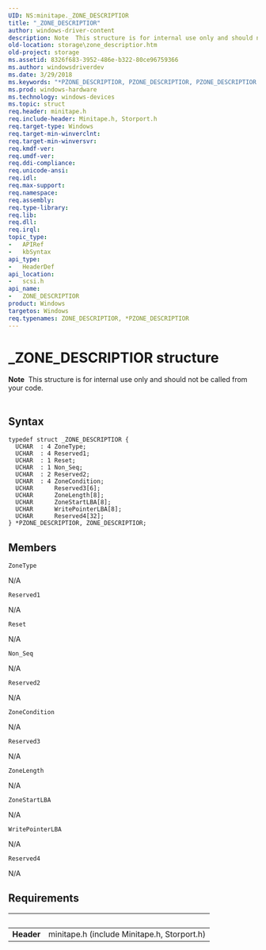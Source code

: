```yaml
---
UID: NS:minitape._ZONE_DESCRIPTIOR
title: "_ZONE_DESCRIPTIOR"
author: windows-driver-content
description: Note  This structure is for internal use only and should not be called from your code. .
old-location: storage\zone_descriptior.htm
old-project: storage
ms.assetid: 8326f683-3952-486e-b322-80ce96759366
ms.author: windowsdriverdev
ms.date: 3/29/2018
ms.keywords: "*PZONE_DESCRIPTIOR, PZONE_DESCRIPTIOR, PZONE_DESCRIPTIOR structure pointer [Storage Devices], ZONE_DESCRIPTIOR, ZONE_DESCRIPTIOR structure [Storage Devices], _ZONE_DESCRIPTIOR, scsi/PZONE_DESCRIPTIOR, scsi/ZONE_DESCRIPTIOR, storage.zone_descriptior"
ms.prod: windows-hardware
ms.technology: windows-devices
ms.topic: struct
req.header: minitape.h
req.include-header: Minitape.h, Storport.h
req.target-type: Windows
req.target-min-winverclnt: 
req.target-min-winversvr: 
req.kmdf-ver: 
req.umdf-ver: 
req.ddi-compliance: 
req.unicode-ansi: 
req.idl: 
req.max-support: 
req.namespace: 
req.assembly: 
req.type-library: 
req.lib: 
req.dll: 
req.irql: 
topic_type:
-	APIRef
-	kbSyntax
api_type:
-	HeaderDef
api_location:
-	scsi.h
api_name:
-	ZONE_DESCRIPTIOR
product: Windows
targetos: Windows
req.typenames: ZONE_DESCRIPTIOR, *PZONE_DESCRIPTIOR
---
```


# _ZONE_DESCRIPTIOR structure
<div class="alert"><b>Note</b>  This  structure is for internal use only and should not be called from your code.</div>
<div> </div>

## Syntax
```
typedef struct _ZONE_DESCRIPTIOR {
  UCHAR  : 4 ZoneType;
  UCHAR  : 4 Reserved1;
  UCHAR  : 1 Reset;
  UCHAR  : 1 Non_Seq;
  UCHAR  : 2 Reserved2;
  UCHAR  : 4 ZoneCondition;
  UCHAR      Reserved3[6];
  UCHAR      ZoneLength[8];
  UCHAR      ZoneStartLBA[8];
  UCHAR      WritePointerLBA[8];
  UCHAR      Reserved4[32];
} *PZONE_DESCRIPTIOR, ZONE_DESCRIPTIOR;
```

## Members


`ZoneType`

N/A

`Reserved1`

N/A

`Reset`

N/A

`Non_Seq`

N/A

`Reserved2`

N/A

`ZoneCondition`

N/A

`Reserved3`

N/A

`ZoneLength`

N/A

`ZoneStartLBA`

N/A

`WritePointerLBA`

N/A

`Reserved4`

N/A


## Requirements
| &nbsp; | &nbsp; |
| ---- |:---- |
| **Header** | minitape.h (include Minitape.h, Storport.h) |